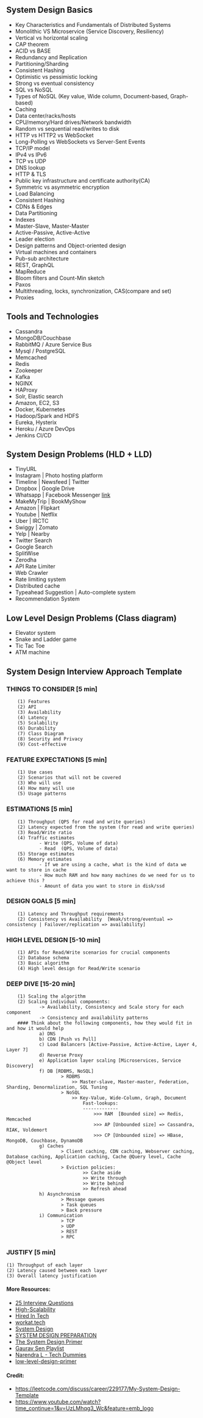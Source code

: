 ## System Design Basics
* Key Characteristics and Fundamentals of Distributed Systems
* Monolithic VS Microservice (Service Discovery, Resiliency)
* Vertical vs horizontal scaling
* CAP theorem
* ACID vs BASE
* Redundancy and Replication
* Partitioning/Sharding 
* Consistent Hashing
* Optimistic vs pessimistic locking
* Strong vs eventual consistency
* SQL vs NoSQL
* Types of NoSQL (Key value, Wide column, Document-based, Graph-based)
* Caching
* Data center/racks/hosts
* CPU/memory/Hard drives/Network bandwidth
* Random vs sequential read/writes to disk
* HTTP vs HTTP2 vs WebSocket
* Long-Polling vs WebSockets vs Server-Sent Events
* TCP/IP model
* IPv4 vs IPv6
* TCP vs UDP
* DNS lookup
* HTTP & TLS
* Public key infrastructure and certificate authority(CA)
* Symmetric vs asymmetric encryption
* Load Balancing
* Consistent Hashing
* CDNs & Edges
* Data Partitioning
* Indexes
* Master-Slave, Master-Master
* Active-Passive, Active-Active
* Leader election
* Design patterns and Object-oriented design
* Virtual machines and containers
* Pub-sub architecture 
* REST, GraphQL
* MapReduce
* Bloom filters and Count-Min sketch
* Paxos 
* Multithreading, locks, synchronization, CAS(compare and set)
* Proxies

## Tools and Technologies
* Cassandra
* MongoDB/Couchbase
* RabbitMQ / Azure Service Bus
* Mysql / PostgreSQL
* Memcached
* Redis
* Zookeeper
* Kafka
* NGINX
* HAProxy
* Solr, Elastic search
* Amazon, EC2, S3
* Docker, Kubernetes
* Hadoop/Spark and HDFS
* Eureka, Hysterix
* Heroku / Azure DevOps
* Jenkins CI/CD
    
## System Design Problems (HLD + LLD)
* TinyURL
* Instagram | Photo hosting platform
* Timeline | Newsfeed | Twitter
* Dropbox | Google Drive
* Whatsapp | Facebook Messenger [link](https://www.youtube.com/watch?v=L7LtmfFYjc4&t=690s)
* MakeMyTrip | BookMyShow
* Amazon | Flipkart
* Youtube | Netflix
* Uber | IRCTC
* Swiggy | Zomato
* Yelp | Nearby
* Twitter Search
* Google Search
* SplitWise
* Zerodha
* API Rate Limiter
* Web Crawler
* Rate limiting system 
* Distributed cache 
* Typeahead Suggestion | Auto-complete system
* Recommendation System

## Low Level Design Problems (Class diagram)
* Elevator system 
* Snake and Ladder game
* Tic Tac Toe
* ATM machine

<h2 class="code-line" data-line-start=0 data-line-end=1 ><a id="System_Design_Interview_Approach_Template_0"></a>System Design Interview Approach Template</h2>
<h3 class="code-line" data-line-start=1 data-line-end=2 ><a id="THINGS_TO_CONSIDER_2_min"></a>THINGS TO CONSIDER [5 min]</h3>
<pre><code>    (1) Features
    (2) API
    (3) Availability
    (4) Latency
    (5) Scalability
    (6) Durability
    (7) Class Diagram
    (8) Security and Privacy
    (9) Cost-effective
</code></pre>
<h3 class="code-line" data-line-start=1 data-line-end=2 ><a id="FEATURE_EXPECTATIONS_5_min_1"></a>FEATURE EXPECTATIONS [5 min]</h3>
<pre><code>    (1) Use cases
    (2) Scenarios that will not be covered
    (3) Who will use
    (4) How many will use
    (5) Usage patterns
</code></pre>
<h3 class="code-line" data-line-start=7 data-line-end=8 ><a id="ESTIMATIONS_5_min_7"></a>ESTIMATIONS [5 min]</h3>
<pre><code>    (1) Throughput (QPS for read and write queries)
    (2) Latency expected from the system (for read and write queries)
    (3) Read/Write ratio
    (4) Traffic estimates
            - Write (QPS, Volume of data)
            - Read  (QPS, Volume of data)
    (5) Storage estimates
    (6) Memory estimates
            - If we are using a cache, what is the kind of data we want to store in cache
            - How much RAM and how many machines do we need for us to achieve this ?
            - Amount of data you want to store in disk/ssd
</code></pre>
<h3 class="code-line" data-line-start=19 data-line-end=20 ><a id="DESIGN_GOALS_5_min_19"></a>DESIGN GOALS [5 min]</h3>
<pre><code>    (1) Latency and Throughput requirements
    (2) Consistency vs Availability  [Weak/strong/eventual =&gt; consistency | Failover/replication =&gt; availability]
</code></pre>
<h3 class="code-line" data-line-start=22 data-line-end=23 ><a id="HIGH_LEVEL_DESIGN_510_min_22"></a>HIGH LEVEL DESIGN [5-10 min]</h3>
<pre><code>    (1) APIs for Read/Write scenarios for crucial components
    (2) Database schema
    (3) Basic algorithm
    (4) High level design for Read/Write scenario
</code></pre>
<h3 class="code-line" data-line-start=27 data-line-end=28 ><a id="DEEP_DIVE_1520_min_27"></a>DEEP DIVE [15-20 min]</h3>
<pre><code>    (1) Scaling the algorithm
    (2) Scaling individual components: 
            -&gt; Availability, Consistency and Scale story for each component
            -&gt; Consistency and availability patterns
    #### Think about the following components, how they would fit in and how it would help
            a) DNS
            b) CDN [Push vs Pull]
            c) Load Balancers [Active-Passive, Active-Active, Layer 4, Layer 7]
            d) Reverse Proxy
            e) Application layer scaling [Microservices, Service Discovery]
            f) DB [RDBMS, NoSQL]
                    &gt; RDBMS 
                        &gt;&gt; Master-slave, Master-master, Federation, Sharding, Denormalization, SQL Tuning
                    &gt; NoSQL
                        &gt;&gt; Key-Value, Wide-Column, Graph, Document
                            Fast-lookups:
                            -------------
                                &gt;&gt;&gt; RAM  [Bounded size] =&gt; Redis, Memcached
                                &gt;&gt;&gt; AP [Unbounded size] =&gt; Cassandra, RIAK, Voldemort
                                &gt;&gt;&gt; CP [Unbounded size] =&gt; HBase, MongoDB, Couchbase, DynamoDB
            g) Caches
                    &gt; Client caching, CDN caching, Webserver caching, Database caching, Application caching, Cache @Query level, Cache @Object level
                    &gt; Eviction policies:
                            &gt;&gt; Cache aside
                            &gt;&gt; Write through
                            &gt;&gt; Write behind
                            &gt;&gt; Refresh ahead
            h) Asynchronism
                    &gt; Message queues
                    &gt; Task queues
                    &gt; Back pressure
            i) Communication
                    &gt; TCP
                    &gt; UDP
                    &gt; REST
                    &gt; RPC
</code></pre>
<h3 class="code-line" data-line-start=64 data-line-end=65 ><a id="JUSTIFY_5_min_64"></a>JUSTIFY [5 min]</h3>
<pre><code>(1) Throughput of each layer
(2) Latency caused between each layer
(3) Overall latency justification
</code></pre>

#### More Resources: 
  * <a href="https://medium.com/javarevisited/25-software-design-interview-questions-to-crack-any-programming-and-technical-interviews-4b8237942db0"> 25 Interview Questions </a>
  * <a href="http://highscalability.com/all-time-favorites">High-Scalability</a>
  * <a href="https://www.hiredintech.com/classrooms/system-design/lesson/52">Hired In Tech </a>
  * <a href="https://workat.tech/system-design/article/best-resources-for-system-design-interview-i-dbv5ok8vtjya">workat.tech</a>
  * <a href="https://github.com/checkcheckzz/system-design-interview">System Design</a>
  * <a href="https://github.com/shashank88/system_design">SYSTEM DESIGN PREPARATION</a>
  * <a href="https://github.com/donnemartin/system-design-primer">The System Design Primer</a>
  * <a href="https://www.youtube.com/watch?v=xpDnVSmNFX0&list=PLMCXHnjXnTnvo6alSjVkgxV-VH6EPyvoX&index=1"> Gaurav Sen Playlist </a>
  * <a href="https://www.youtube.com/c/TechDummiesNarendraL/playlists"> Narendra L - Tech Dummies </a>
  * <a href="https://github.com/prasadgujar/low-level-design-primer"> low-level-design-primer </a>
  
#### Credit: 
  * <a href="https://leetcode.com/discuss/career/229177/My-System-Design-Template">https://leetcode.com/discuss/career/229177/My-System-Design-Template</a>
  * <a href="https://www.youtube.com/watch?time_continue=1&v=UzLMhqg3_Wc&feature=emb_logo">https://www.youtube.com/watch?time_continue=1&v=UzLMhqg3_Wc&feature=emb_logo</a>
